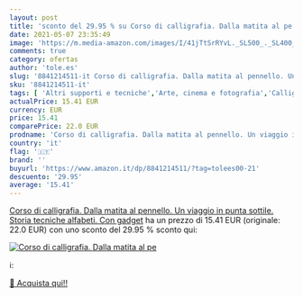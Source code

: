 ```yaml
---
layout: post
title: 'sconto del 29.95 % su Corso di calligrafia. Dalla matita al pe  '
date: 2021-05-07 23:35:49
image: 'https://m.media-amazon.com/images/I/41jTtSrRYvL._SL500_._SL400_.jpg'
comments: true
category: ofertas
author: 'tole.es'
slug: '8841214511-it Corso di calligrafia. Dalla matita al pennello. Un viaggio...'
sku: '8841214511-it'
tags: [ 'Altri supporti e tecniche','Arte, cinema e fotografia','Calligrafia','Fai da te e arti decorative','Libri','Tempo libero', ]
actualPrice: 15.41 EUR
currency: EUR
price: 15.41
comparePrice: 22.0 EUR
prodname: 'Corso di calligrafia. Dalla matita al pennello. Un viaggio in punta sottile. Storia  tecniche  alfabeti. Con gadget'
country: 'it'
flag: '🇮🇹'
brand: ''
buyurl: 'https://www.amazon.it/dp/8841214511/?tag=tolees00-21'
descuento: '29.95'
average: '15.41'
---
```


[Corso di calligrafia. Dalla matita al pennello. Un viaggio in punta sottile. Storia  tecniche  alfabeti. Con gadget](https://www.amazon.it/dp/8841214511/?tag=tolees00-21) ha un prezzo di 15.41 EUR (originale: 22.0 EUR) con uno sconto del 29.95 % sconto qui:

[![Corso di calligrafia. Dalla matita al pe](https://m.media-amazon.com/images/I/41jTtSrRYvL._SL500_._SL400_.jpg)](https://www.amazon.it/dp/8841214511/?tag=tolees00-21)

ℹ️:


[🛒 Acquista qui!!](https://www.amazon.it/dp/8841214511/?tag=tolees00-21)
